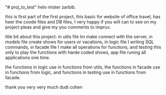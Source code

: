 "# proj_to_test" 
helo mister zarbib.

this is  first part of the first project,
this basic for website of office travel,
has heer the coode files and DB files,
I very happy if you will can to see  on my project pleas and give my you comments to impruv.

litle bit about this project:
in utils file Im make connect with the server,
in models file create shows for users or vacations,
in logic file I writing SQL commands,
in facade file I make all operations for functions,
and testing this only to play the functions with harde coded shows,
app file runing all applications one time.

the functions in logic use in functions from utils,
the functions in facade use in functions from logic,
and functions in testing use in functions from facade. 


thank you very very much
dudi cohen
